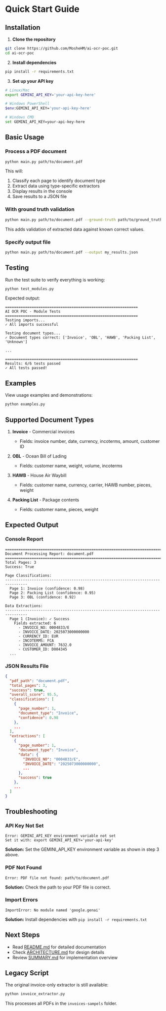 # Quick Start Guide

## Installation

1. **Clone the repository**
```bash
git clone https://github.com/MosheHM/ai-ocr-poc.git
cd ai-ocr-poc
```

2. **Install dependencies**
```bash
pip install -r requirements.txt
```

3. **Set up your API key**
```bash
# Linux/Mac
export GEMINI_API_KEY='your-api-key-here'

# Windows PowerShell
$env:GEMINI_API_KEY='your-api-key-here'

# Windows CMD
set GEMINI_API_KEY=your-api-key-here
```

## Basic Usage

### Process a PDF document
```bash
python main.py path/to/document.pdf
```

This will:
1. Classify each page to identify document type
2. Extract data using type-specific extractors
3. Display results in the console
4. Save results to a JSON file

### With ground truth validation
```bash
python main.py path/to/document.pdf --ground-truth path/to/ground_truth.json
```

This adds validation of extracted data against known correct values.

### Specify output file
```bash
python main.py path/to/document.pdf --output my_results.json
```

## Testing

Run the test suite to verify everything is working:
```bash
python test_modules.py
```

Expected output:
```
============================================================
AI OCR POC - Module Tests
============================================================
Testing imports...
✓ All imports successful

Testing document types...
✓ Document types correct: ['Invoice', 'OBL', 'HAWB', 'Packing List', 'Unknown']

...

============================================================
Results: 6/6 tests passed
✓ All tests passed!
```

## Examples

View usage examples and demonstrations:
```bash
python examples.py
```

## Supported Document Types

1. **Invoice** - Commercial invoices
   - Fields: invoice number, date, currency, incoterms, amount, customer ID

2. **OBL** - Ocean Bill of Lading
   - Fields: customer name, weight, volume, incoterms

3. **HAWB** - House Air Waybill
   - Fields: customer name, currency, carrier, HAWB number, pieces, weight

4. **Packing List** - Package contents
   - Fields: customer name, pieces, weight

## Expected Output

### Console Report
```
================================================================================
Document Processing Report: document.pdf
================================================================================
Total Pages: 3
Success: True

Page Classifications:
--------------------------------------------------------------------------------
  Page 1: Invoice (confidence: 0.98)
  Page 2: Packing List (confidence: 0.95)
  Page 3: OBL (confidence: 0.92)

Data Extractions:
--------------------------------------------------------------------------------
  Page 1 (Invoice): ✓ Success
    Fields extracted: 6
      - INVOICE_NO: 0004833/E
      - INVOICE_DATE: 2025073000000000
      - CURRENCY_ID: EUR
      - INCOTERMS: FCA
      - INVOICE_AMOUNT: 7632.0
      - CUSTOMER_ID: D004345
  ...
```

### JSON Results File
```json
{
  "pdf_path": "document.pdf",
  "total_pages": 3,
  "success": true,
  "overall_score": 95.5,
  "classifications": [
    {
      "page_number": 1,
      "document_type": "Invoice",
      "confidence": 0.98
    },
    ...
  ],
  "extractions": [
    {
      "page_number": 1,
      "document_type": "Invoice",
      "data": {
        "INVOICE_NO": "0004833/E",
        "INVOICE_DATE": "2025073000000000",
        ...
      },
      "success": true
    },
    ...
  ]
}
```

## Troubleshooting

### API Key Not Set
```
Error: GEMINI_API_KEY environment variable not set
Set it with: export GEMINI_API_KEY='your-api-key'
```
**Solution:** Set the GEMINI_API_KEY environment variable as shown in step 3 above.

### PDF Not Found
```
Error: PDF file not found: path/to/document.pdf
```
**Solution:** Check the path to your PDF file is correct.

### Import Errors
```
ImportError: No module named 'google.genai'
```
**Solution:** Install dependencies with `pip install -r requirements.txt`

## Next Steps

- Read [README.md](README.md) for detailed documentation
- Check [ARCHITECTURE.md](ARCHITECTURE.md) for design details
- Review [SUMMARY.md](SUMMARY.md) for implementation overview

## Legacy Script

The original invoice-only extractor is still available:
```bash
python invoice_extractor.py
```

This processes all PDFs in the `invoices-sampels` folder.
